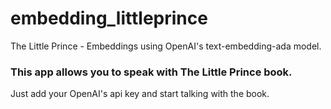 # embedding_littleprince
The Little Prince - Embeddings using OpenAI's text-embedding-ada model. 

### This app allows you to speak with The Little Prince book.

Just add your OpenAI's api key and start talking with the book.

